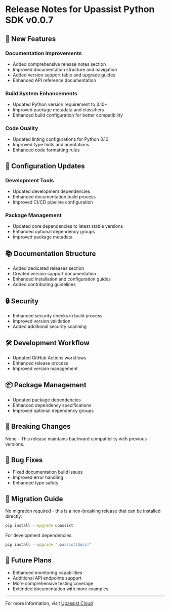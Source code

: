 # Release Notes for Upassist Python SDK v0.0.7

## 🚀 New Features

### Documentation Improvements
- Added comprehensive release notes section
- Improved documentation structure and navigation
- Added version support table and upgrade guides
- Enhanced API reference documentation

### Build System Enhancements
- Updated Python version requirement to 3.10+
- Improved package metadata and classifiers
- Enhanced build configuration for better compatibility

### Code Quality
- Updated linting configurations for Python 3.10
- Improved type hints and annotations
- Enhanced code formatting rules

## 🔧 Configuration Updates

### Development Tools
- Updated development dependencies
- Enhanced documentation build process
- Improved CI/CD pipeline configuration

### Package Management
- Updated core dependencies to latest stable versions
- Enhanced optional dependency groups
- Improved package metadata

## 📚 Documentation Structure
- Added dedicated releases section
- Created version support documentation
- Enhanced installation and configuration guides
- Added contributing guidelines

## 🔒 Security
- Enhanced security checks in build process
- Improved version validation
- Added additional security scanning

## 🛠️ Development Workflow
- Updated GitHub Actions workflows
- Enhanced release process
- Improved version management

## 📦 Package Management
- Updated package dependencies
- Enhanced dependency specifications
- Improved optional dependency groups

## 🔄 Breaking Changes
None - This release maintains backward compatibility with previous versions.

## 🐛 Bug Fixes
- Fixed documentation build issues
- Improved error handling
- Enhanced type safety

## 📝 Migration Guide
No migration required - this is a non-breaking release that can be installed directly:

```bash
pip install --upgrade upassist
```

For development dependencies:
```bash
pip install --upgrade "upassist[docs]"
```

## 🔮 Future Plans
- Enhanced monitoring capabilities
- Additional API endpoints support
- More comprehensive testing coverage
- Extended documentation with more examples

---

For more information, visit [Upassist Cloud](https://upassist.cloud/) 